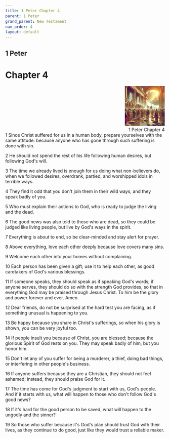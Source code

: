 ```yaml
---
title: 1 Peter Chapter 4
parent: 1 Peter
grand_parent: New Testament
nav_order: 4
layout: default
---
```


## 1 Peter

# Chapter 4

<div style="clear: both; text-align: right;">
    <img src="/assets/Image/1 Peter/500/4.jpg" alt="1 Peter Chapter 4" class="chapter-image" style="max-width: 25%; height: auto;"/>
    <figcaption style="font-size: 14px;">1 Peter Chapter 4</figcaption>
</div>
1 Since Christ suffered for us in a human body, prepare yourselves with the same attitude: because anyone who has gone through such suffering is done with sin.

2 He should not spend the rest of his life following human desires, but following God's will.

3 The time we already lived is enough for us doing what non-believers do, when we followed desires, overdrank, partied, and worshipped idols in terrible ways.

4 They find it odd that you don't join them in their wild ways, and they speak badly of you.

5 Who must explain their actions to God, who is ready to judge the living and the dead.

6 The good news was also told to those who are dead, so they could be judged like living people, but live by God's ways in the spirit.

7 Everything is about to end, so be clear-minded and stay alert for prayer.

8 Above everything, love each other deeply because love covers many sins.

9 Welcome each other into your homes without complaining.

10 Each person has been given a gift; use it to help each other, as good caretakers of God's various blessings.

11 If someone speaks, they should speak as if speaking God's words; if anyone serves, they should do so with the strength God provides, so that in everything God may be praised through Jesus Christ. To him be the glory and power forever and ever. Amen.

12 Dear friends, do not be surprised at the hard test you are facing, as if something unusual is happening to you.

13 Be happy because you share in Christ's sufferings, so when his glory is shown, you can be very joyful too.

14 If people insult you because of Christ, you are blessed; because the glorious Spirit of God rests on you. They may speak badly of him, but you honor him.

15 Don't let any of you suffer for being a murderer, a thief, doing bad things, or interfering in other people's business.

16 If anyone suffers because they are a Christian, they should not feel ashamed; instead, they should praise God for it.

17 The time has come for God's judgment to start with us, God's people. And if it starts with us, what will happen to those who don't follow God's good news?

18 If it's hard for the good person to be saved, what will happen to the ungodly and the sinner?

19 So those who suffer because it's God's plan should trust God with their lives, as they continue to do good, just like they would trust a reliable maker.


